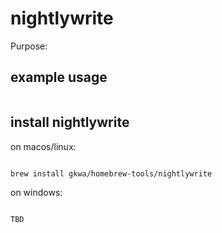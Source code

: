 # nightlywrite

Purpose:


## example usage

```bash


```

## install nightlywrite


on macos/linux:
```bash

brew install gkwa/homebrew-tools/nightlywrite

```


on windows:

```powershell

TBD

```
